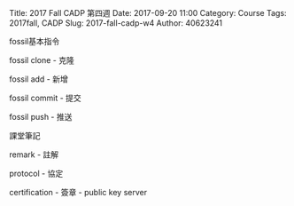 Title: 2017 Fall CADP 第四週
Date: 2017-09-20 11:00
Category: Course
Tags: 2017fall, CADP
Slug: 2017-fall-cadp-w4
Author: 40623241

<!-- PELICAN_END_SUMMARY -->

fossil基本指令
 
   fossil clone - 克隆
   
   fossil add - 新增

   fossil commit - 提交

   fossil push - 推送

課堂筆記

   remark - 註解
  
   protocol - 協定

   certification - 簽章 - public key server
